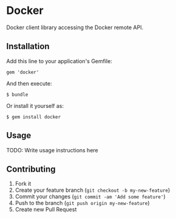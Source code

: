 # Docker

Docker client library accessing the Docker remote API.

## Installation

Add this line to your application's Gemfile:

    gem 'docker'

And then execute:

    $ bundle

Or install it yourself as:

    $ gem install docker

## Usage

TODO: Write usage instructions here

## Contributing

1. Fork it
2. Create your feature branch (`git checkout -b my-new-feature`)
3. Commit your changes (`git commit -am 'Add some feature'`)
4. Push to the branch (`git push origin my-new-feature`)
5. Create new Pull Request
